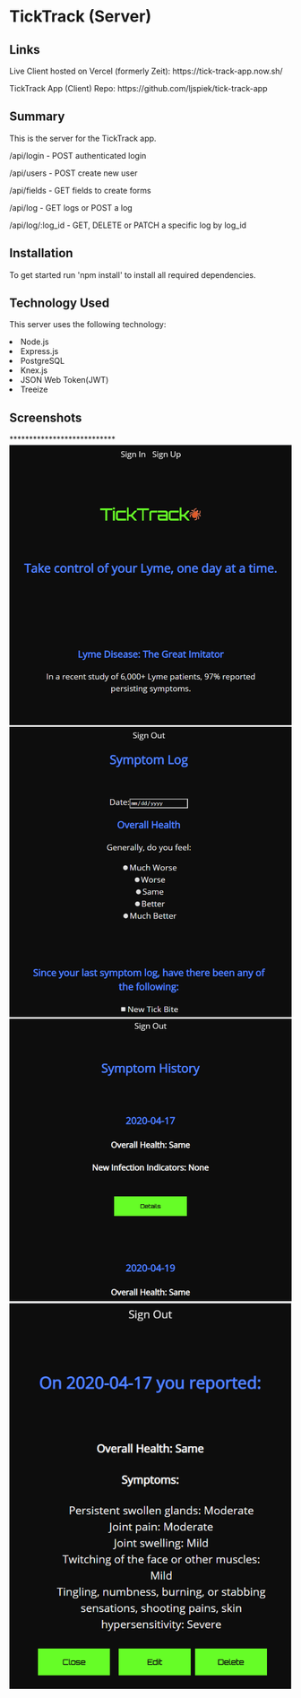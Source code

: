 <h1>TickTrack (Server)</h1>


<h2>Links</h2>
<p>Live Client hosted on Vercel (formerly Zeit): https://tick-track-app.now.sh/</p>
<p>TickTrack App (Client) Repo: https://github.com/ljspiek/tick-track-app </p>


<h2>Summary</h2>

<p>This is the server for the TickTrack app. </p>

<p> /api/login - POST authenticated login</p>
<p> /api/users - POST create new user</p>
<p> /api/fields - GET fields to create forms</p>
<p> /api/log - GET logs or POST a log</p>
<p> /api/log/:log_id - GET, DELETE or PATCH a specific log by log_id</p>

<h2>Installation</h2>

<p>To get started run 'npm install' to install all required dependencies.</p>

<h2>Technology Used</h2>

This server uses the following technology:
    <li>Node.js</li>
    <li>Express.js</li>
    <li>PostgreSQL</li>
    <li>Knex.js</li>
    <li>JSON Web Token(JWT)</li>
    <li>Treeize</li>


<h2>Screenshots</h2>
***************************
<img src = home.png>
<img src = log.png>
<img src = history.png>
<img src = detail.png>
